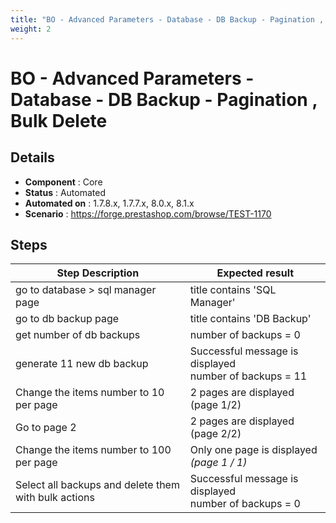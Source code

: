 ```yaml
---
title: "BO - Advanced Parameters - Database - DB Backup - Pagination , Bulk Delete"
weight: 2
---
```


# BO - Advanced Parameters - Database - DB Backup - Pagination , Bulk Delete
## Details
* **Component** : Core
* **Status** : Automated
* **Automated on** : 1.7.8.x, 1.7.7.x, 8.0.x, 8.1.x
* **Scenario** : https://forge.prestashop.com/browse/TEST-1170

## Steps
| Step Description | Expected result |
| ----- | ----- |
| go to database > sql manager page | title contains 'SQL Manager' |
| go to db backup page | title contains 'DB Backup' |
| get number of db backups | number of backups = 0 |
| generate 11 new db backup | Successful message is displayed<br>number of backups = 11 |
| Change the items number to 10 per page | 2 pages are displayed (page 1/2) |
| Go to page 2 | 2 pages are displayed (page 2/2) |
| Change the items number to 100 per page | Only one page is displayed  _(page 1 / 1)_ |
| Select all backups and delete them with bulk actions | Successful message is displayed<br>number of backups = 0 |
